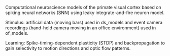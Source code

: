 Computational neuroscience models of the primate visual cortex based on spiking neural networks (SNN) using leaky integrate-and-fire neuron model.

Stimulus: artificial data (moving bars) used in ds_models and event camera recordings (hand-held camera moving in an office environment) used in of_models.

Learning: Spike-timing-dependent plasticity (STDP) and backpropagation to gain selectivity to motion directions and optic flow patterns. 

